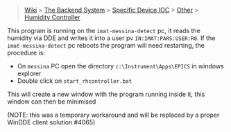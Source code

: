 > [Wiki](Home) > [The Backend System](The-Backend-System) > [Specific Device IOC](Specific-Device-IOC) > [Other](Other) > [Humidity Controller](Humidity-Controller)

This program is running on the `imat-messina-detect` pc, it reads the humidity via DDE and writes it into a user pv  `IN:IMAT:PARS:USER:R0`. If the `imat-messina-detect` pc reboots the program will need restarting, the procedure is:

- On `messina` PC open the directory  `c:\Instrument\Apps\EPICS`  in windows explorer
- Double click on `start_rhcontroller.bat`

This will create a new window with the program running inside it, this window can then be minimised

(NOTE: this was a temporary workaround and will be replaced by a proper WinDDE client solution #4065)